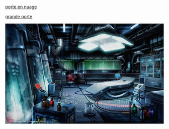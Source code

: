 [porte en nuage](https://github.com/jackalstv/labyrteam/blob/main/Salon.md)

[grande porte](https://github.com/jackalstv/labyrteam/blob/main/le_labo_des_enfer.md)

![labo](image/labo.jpg)